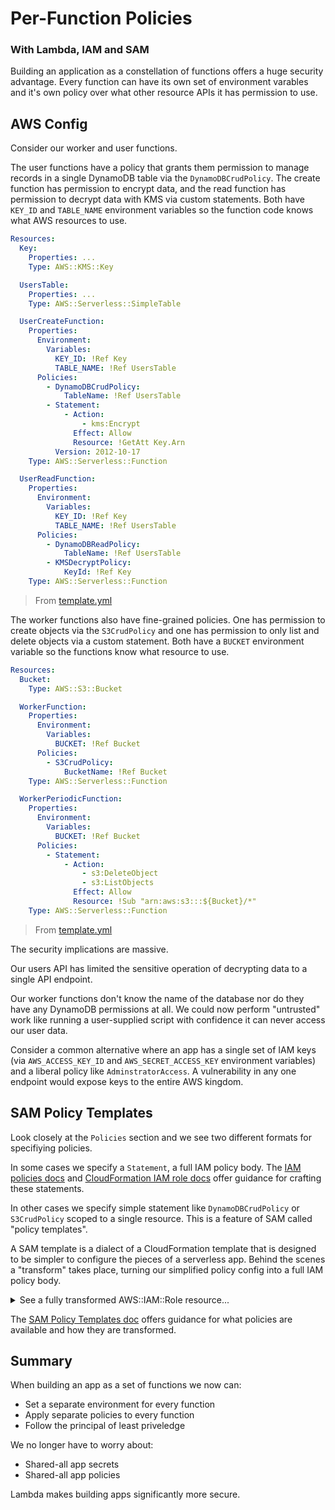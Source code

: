 # Per-Function Policies
### With Lambda, IAM and SAM

Building an application as a constellation of functions offers a huge security advantage. Every function can have its own set of environment varables and it's own policy over what other resource APIs it has permission to use.

## AWS Config

Consider our worker and user functions.

The user functions have a policy that grants them permission to manage records in a single DynamoDB table via the `DynamoDBCrudPolicy`. The create function has permission to encrypt data, and the read function has permission to decrypt data with KMS via custom statements. Both have `KEY_ID` and `TABLE_NAME` environment variables so the function code knows what AWS resources to use.

```yaml
Resources:
  Key:
    Properties: ...
    Type: AWS::KMS::Key

  UsersTable:
    Properties: ...
    Type: AWS::Serverless::SimpleTable

  UserCreateFunction:
    Properties:
      Environment:
        Variables:
          KEY_ID: !Ref Key
          TABLE_NAME: !Ref UsersTable
      Policies:
        - DynamoDBCrudPolicy:
            TableName: !Ref UsersTable
        - Statement:
            - Action:
                - kms:Encrypt
              Effect: Allow
              Resource: !GetAtt Key.Arn
          Version: 2012-10-17
    Type: AWS::Serverless::Function

  UserReadFunction:
    Properties:
      Environment:
        Variables:
          KEY_ID: !Ref Key
          TABLE_NAME: !Ref UsersTable
      Policies:
        - DynamoDBReadPolicy:
            TableName: !Ref UsersTable
        - KMSDecryptPolicy:
            KeyId: !Ref Key
    Type: AWS::Serverless::Function
```
> From [template.yml](template.yml)

The worker functions also have fine-grained policies. One has permission to create objects via the `S3CrudPolicy` and one has permission to only list and delete objects via a custom statement. Both have a `BUCKET` environment variable so the functions know what resource to use.

```yaml
Resources:
  Bucket:
    Type: AWS::S3::Bucket

  WorkerFunction:
    Properties:
      Environment:
        Variables:
          BUCKET: !Ref Bucket
      Policies:
        - S3CrudPolicy:
            BucketName: !Ref Bucket
    Type: AWS::Serverless::Function

  WorkerPeriodicFunction:
    Properties:
      Environment:
        Variables:
          BUCKET: !Ref Bucket
      Policies:
        - Statement:
            - Action:
                - s3:DeleteObject
                - s3:ListObjects
              Effect: Allow
              Resource: !Sub "arn:aws:s3:::${Bucket}/*"
    Type: AWS::Serverless::Function
```
> From [template.yml](template.yml)

The security implications are massive.

Our users API has limited the sensitive operation of decrypting data to a single API endpoint.

Our worker functions don't know the name of the database nor do they have any DynamoDB permissions at all. We could now perform "untrusted" work like running a user-supplied script with confidence it can never access our user data.

Consider a common alternative where an app has a single set of IAM keys (via `AWS_ACCESS_KEY_ID` and `AWS_SECRET_ACCESS_KEY` environment variables) and a liberal policy like `AdminstratorAccess`. A vulnerability in any one endpoint would expose keys to the entire AWS kingdom.

## SAM Policy Templates

Look closely at the `Policies` section and we see two different formats for specifiying policies.

In some cases we specify a `Statement`, a full IAM policy body. The [IAM policies docs](https://docs.aws.amazon.com/IAM/latest/UserGuide/reference_policies_elements_statement.html) and [CloudFormation IAM role docs](https://docs.aws.amazon.com/AWSCloudFormation/latest/UserGuide/aws-resource-iam-role.html) offer guidance for crafting these statements.

In other cases we specify simple statement like `DynamoDBCrudPolicy` or `S3CrudPolicy` scoped to a single resource. This is a feature of SAM called "policy templates".

A SAM template is a dialect of a CloudFormation template that is designed to be simpler to configure the pieces of a serverless app. Behind the scenes a "transform" takes place, turning our simplified policy config into a full IAM policy body.

<details>
<summary>See a fully transformed AWS::IAM::Role resource...</summary>

```json
{
    "Resources": {
        "UserCreateFunctionRole": {
            "Type": "AWS::IAM::Role",
            "Properties": {
                "ManagedPolicyArns": [
                    "arn:aws:iam::aws:policy/service-role/AWSLambdaBasicExecutionRole",
                    "arn:aws:iam::aws:policy/AWSXrayWriteOnlyAccess"
                ],
                "Policies": [
                    {
                        "PolicyName": "UserCreateFunctionRolePolicy0",
                        "PolicyDocument": {
                            "Statement": [
                                {
                                    "Action": [
                                        "dynamodb:GetItem",
                                        "dynamodb:DeleteItem",
                                        "dynamodb:PutItem",
                                        "dynamodb:Scan",
                                        "dynamodb:Query",
                                        "dynamodb:UpdateItem",
                                        "dynamodb:BatchWriteItem",
                                        "dynamodb:BatchGetItem"
                                    ],
                                    "Resource": {
                                        "Fn::Sub": [
                                            "arn:${AWS::Partition}:dynamodb:${AWS::Region}:${AWS::AccountId}:table/${tableName}",
                                            {
                                                "tableName": {
                                                    "Ref": "UsersTable"
                                                }
                                            }
                                        ]
                                    },
                                    "Effect": "Allow"
                                }
                            ]
                        }
                    },
                    {
                        "PolicyName": "UserCreateFunctionRolePolicy2",
                        "PolicyDocument": {
                            "Version": "2012-10-17",
                            "Statement": [
                                {
                                    "Action": [
                                        "kms:Encrypt"
                                    ],
                                    "Resource": {
                                        "Fn::GetAtt": [
                                            "Key",
                                            "Arn"
                                        ]
                                    },
                                    "Effect": "Allow"
                                }
                            ]
                        }
                    }
                ],
                "AssumeRolePolicyDocument": {
                    "Version": "2012-10-17",
                    "Statement": [
                        {
                            "Action": [
                                "sts:AssumeRole"
                            ],
                            "Effect": "Allow",
                            "Principal": {
                                "Service": [
                                    "lambda.amazonaws.com"
                                ]
                            }
                        }
                    ]
                }
            }
        }
    }
}
```
</details>

The [SAM Policy Templates doc](https://github.com/awslabs/serverless-application-model/blob/master/docs/policy_templates.rst) offers guidance for what policies are available and how they are transformed.

## Summary

When building an app as a set of functions we now can:

- Set a separate environment for every function
- Apply separate policies to every function
- Follow the principal of least priveledge

We no longer have to worry about:

- Shared-all app secrets
- Shared-all app policies

Lambda makes building apps significantly more secure.